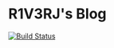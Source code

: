 # R1V3RJ's Blog

[![Build Status](https://travis-ci.org/R1V3RJ1s/r1v3rj1s.github.io.svg?branch=second-institute)](https://travis-ci.org/R1V3RJ1s/r1v3rj1s.github.io)